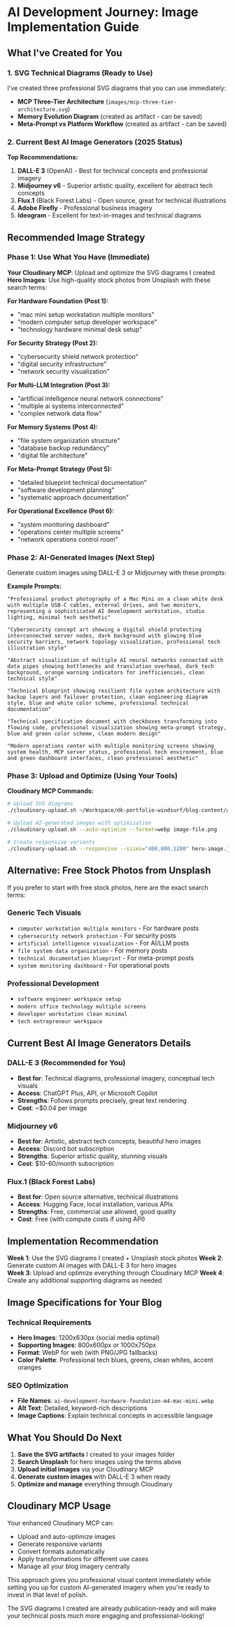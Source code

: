 # AI Development Journey: Image Implementation Guide

## What I've Created for You

### 1. SVG Technical Diagrams (Ready to Use)
I've created three professional SVG diagrams that you can use immediately:

- **MCP Three-Tier Architecture** (`images/mcp-three-tier-architecture.svg`)
- **Memory Evolution Diagram** (created as artifact - can be saved)
- **Meta-Prompt vs Platform Workflow** (created as artifact - can be saved)

### 2. Current Best AI Image Generators (2025 Status)

**Top Recommendations:**
1. **DALL-E 3** (OpenAI) - Best for technical concepts and professional imagery
2. **Midjourney v6** - Superior artistic quality, excellent for abstract tech concepts  
3. **Flux.1** (Black Forest Labs) - Open source, great for technical illustrations
4. **Adobe Firefly** - Professional business imagery
5. **Ideogram** - Excellent for text-in-images and technical diagrams

## Recommended Image Strategy

### Phase 1: Use What You Have (Immediate)
**Your Cloudinary MCP**: Upload and optimize the SVG diagrams I created
**Hero Images**: Use high-quality stock photos from Unsplash with these search terms:

**For Hardware Foundation (Post 1):**
- "mac mini setup workstation multiple monitors"
- "modern computer setup developer workspace"
- "technology hardware minimal desk setup"

**For Security Strategy (Post 2):**
- "cybersecurity shield network protection"
- "digital security infrastructure"
- "network security visualization"

**For Multi-LLM Integration (Post 3):**
- "artificial intelligence neural network connections"
- "multiple ai systems interconnected"
- "complex network data flow"

**For Memory Systems (Post 4):**
- "file system organization structure"
- "database backup redundancy"
- "digital file architecture"

**For Meta-Prompt Strategy (Post 5):**
- "detailed blueprint technical documentation"
- "software development planning"
- "systematic approach documentation"

**For Operational Excellence (Post 6):**
- "system monitoring dashboard"
- "operations center multiple screens"
- "network operations control room"

### Phase 2: AI-Generated Images (Next Step)
Generate custom images using DALL-E 3 or Midjourney with these prompts:

**Example Prompts:**

```
"Professional product photography of a Mac Mini on a clean white desk with multiple USB-C cables, external drives, and two monitors, representing a sophisticated AI development workstation, studio lighting, minimal tech aesthetic"

"Cybersecurity concept art showing a digital shield protecting interconnected server nodes, dark background with glowing blue security barriers, network topology visualization, professional tech illustration style"

"Abstract visualization of multiple AI neural networks connected with data pipes showing bottlenecks and translation overhead, dark tech background, orange warning indicators for inefficiencies, clean technical style"

"Technical blueprint showing resilient file system architecture with backup layers and failover protection, clean engineering diagram style, blue and white color scheme, professional technical documentation"

"Technical specification document with checkboxes transforming into flowing code, professional visualization showing meta-prompt strategy, blue and green color scheme, clean modern design"

"Modern operations center with multiple monitoring screens showing system health, MCP server status, professional tech environment, blue and green dashboard interfaces, clean professional aesthetic"
```

### Phase 3: Upload and Optimize (Using Your Tools)

**Cloudinary MCP Commands:**
```bash
# Upload SVG diagrams
./cloudinary-upload.sh ~/Workspace/dk-portfolio-windsurf/blog-content/ai-development-journey/images/

# Upload AI-generated images with optimization
./cloudinary-upload.sh --auto-optimize --format=webp image-file.png

# Create responsive variants
./cloudinary-upload.sh --responsive --sizes="400,800,1200" hero-image.jpg
```

## Alternative: Free Stock Photos from Unsplash

If you prefer to start with free stock photos, here are the exact search terms:

### Generic Tech Visuals
- `computer workstation multiple monitors` - For hardware posts
- `cybersecurity network protection` - For security posts  
- `artificial intelligence visualization` - For AI/LLM posts
- `file system data organization` - For memory posts
- `technical documentation blueprint` - For meta-prompt posts
- `system monitoring dashboard` - For operational posts

### Professional Development
- `software engineer workspace setup`
- `modern office technology multiple screens`  
- `developer workstation clean minimal`
- `tech entrepreneur workspace`

## Current Best AI Image Generators Details

### DALL-E 3 (Recommended for You)
- **Best for**: Technical diagrams, professional imagery, conceptual tech visuals
- **Access**: ChatGPT Plus, API, or Microsoft Copilot
- **Strengths**: Follows prompts precisely, great text rendering
- **Cost**: ~$0.04 per image

### Midjourney v6 
- **Best for**: Artistic, abstract tech concepts, beautiful hero images
- **Access**: Discord bot subscription
- **Strengths**: Superior artistic quality, stunning visuals
- **Cost**: $10-60/month subscription

### Flux.1 (Black Forest Labs)
- **Best for**: Open source alternative, technical illustrations
- **Access**: Hugging Face, local installation, various APIs
- **Strengths**: Free, commercial use allowed, good quality
- **Cost**: Free (with compute costs if using API)

## Implementation Recommendation

**Week 1**: Use the SVG diagrams I created + Unsplash stock photos
**Week 2**: Generate custom AI images with DALL-E 3 for hero images  
**Week 3**: Upload and optimize everything through Cloudinary MCP
**Week 4**: Create any additional supporting diagrams as needed

## Image Specifications for Your Blog

### Technical Requirements
- **Hero Images**: 1200x630px (social media optimal)
- **Supporting Images**: 800x600px or 1000x750px  
- **Format**: WebP for web (with PNG/JPG fallbacks)
- **Color Palette**: Professional tech blues, greens, clean whites, accent oranges

### SEO Optimization
- **File Names**: `ai-development-hardware-foundation-m4-mac-mini.webp`
- **Alt Text**: Detailed, keyword-rich descriptions
- **Image Captions**: Explain technical concepts in accessible language

## What You Should Do Next

1. **Save the SVG artifacts** I created to your images folder
2. **Search Unsplash** for hero images using the terms above
3. **Upload initial images** via your Cloudinary MCP  
4. **Generate custom images** with DALL-E 3 when ready
5. **Optimize and manage** everything through Cloudinary

## Cloudinary MCP Usage

Your enhanced Cloudinary MCP can:
- Upload and auto-optimize images
- Generate responsive variants  
- Convert formats automatically
- Apply transformations for different use cases
- Manage all your blog imagery centrally

This approach gives you professional visual content immediately while setting you up for custom AI-generated imagery when you're ready to invest in that level of polish.

The SVG diagrams I created are already publication-ready and will make your technical posts much more engaging and professional-looking!
